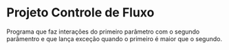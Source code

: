 <h1>Projeto Controle de Fluxo</h1>

<p>Programa que faz interações do primeiro parâmetro com o segundo parâmentro e que lança exceção quando o primeiro é maior que o segundo.</p>
